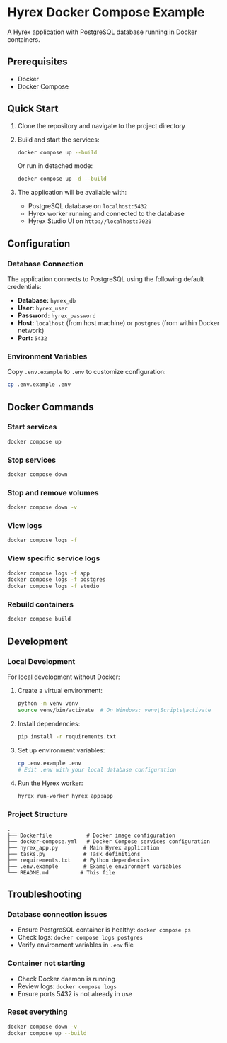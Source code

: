 # Hyrex Docker Compose Example

A Hyrex application with PostgreSQL database running in Docker containers.

## Prerequisites

- Docker
- Docker Compose

## Quick Start

1. Clone the repository and navigate to the project directory

2. Build and start the services:
   ```bash
   docker compose up --build
   ```

   Or run in detached mode:
   ```bash
   docker compose up -d --build
   ```

3. The application will be available with:
   - PostgreSQL database on `localhost:5432`
   - Hyrex worker running and connected to the database
   - Hyrex Studio UI on `http://localhost:7020`

## Configuration

### Database Connection

The application connects to PostgreSQL using the following default credentials:
- **Database:** `hyrex_db`
- **User:** `hyrex_user`
- **Password:** `hyrex_password`
- **Host:** `localhost` (from host machine) or `postgres` (from within Docker network)
- **Port:** `5432`

### Environment Variables

Copy `.env.example` to `.env` to customize configuration:
```bash
cp .env.example .env
```

## Docker Commands

### Start services
```bash
docker compose up
```

### Stop services
```bash
docker compose down
```

### Stop and remove volumes
```bash
docker compose down -v
```

### View logs
```bash
docker compose logs -f
```

### View specific service logs
```bash
docker compose logs -f app
docker compose logs -f postgres
docker compose logs -f studio
```

### Rebuild containers
```bash
docker compose build
```

## Development

### Local Development

For local development without Docker:

1. Create a virtual environment:
   ```bash
   python -m venv venv
   source venv/bin/activate  # On Windows: venv\Scripts\activate
   ```

2. Install dependencies:
   ```bash
   pip install -r requirements.txt
   ```

3. Set up environment variables:
   ```bash
   cp .env.example .env
   # Edit .env with your local database configuration
   ```

4. Run the Hyrex worker:
   ```bash
   hyrex run-worker hyrex_app:app
   ```

### Project Structure

```
.
├── Dockerfile           # Docker image configuration
├── docker-compose.yml   # Docker Compose services configuration
├── hyrex_app.py        # Main Hyrex application
├── tasks.py            # Task definitions
├── requirements.txt    # Python dependencies
├── .env.example        # Example environment variables
└── README.md          # This file
```

## Troubleshooting

### Database connection issues
- Ensure PostgreSQL container is healthy: `docker compose ps`
- Check logs: `docker compose logs postgres`
- Verify environment variables in `.env` file

### Container not starting
- Check Docker daemon is running
- Review logs: `docker compose logs`
- Ensure ports 5432 is not already in use

### Reset everything
```bash
docker compose down -v
docker compose up --build
```